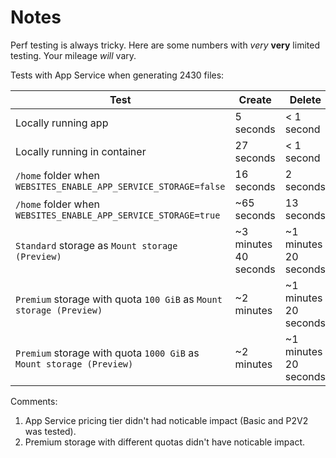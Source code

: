 # Notes

Perf testing is always tricky. Here are some
numbers with *very* **very** limited testing.
Your mileage *will* vary.

Tests with App Service when generating 2430 files:

| Test   | Create   | Delete   |
|---|---|---|
| Locally running app | 5 seconds | < 1 second |
| Locally running in container | 27 seconds | < 1 second |
| `/home` folder when `WEBSITES_ENABLE_APP_SERVICE_STORAGE=false` | 16 seconds | 2 seconds |
| `/home` folder when `WEBSITES_ENABLE_APP_SERVICE_STORAGE=true` | ~65 seconds  | 13 seconds  |
| `Standard` storage as `Mount storage (Preview)` | ~3 minutes 40 seconds | ~1 minutes 20 seconds  |
| `Premium` storage with quota `100 GiB` as `Mount storage (Preview)` | ~2 minutes | ~1 minutes 20 seconds  |
| `Premium` storage with quota `1000 GiB` as `Mount storage (Preview)` | ~2 minutes | ~1 minutes 20 seconds  |

Comments:
1) App Service pricing tier didn't had noticable impact (Basic and P2V2 was tested).
2) Premium storage with different quotas didn't have noticable impact.
